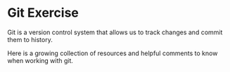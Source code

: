 # Git Exercise

Git is a version control system that allows us to track changes and commit them to history.

Here is a growing collection of resources and helpful comments to know when working with git.